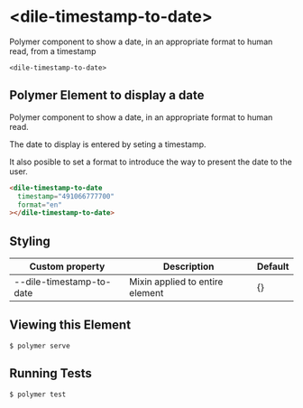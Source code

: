 # \<dile-timestamp-to-date\>

Polymer component to show a date, in an appropriate format to human read, from a timestamp

`<dile-timestamp-to-date>`

## Polymer Element to display a date

Polymer component to show a date, in an appropriate format to human read.

The date to display is entered by seting a timestamp.

It also posible to set a format to introduce the way to present the date to the user.

```html
<dile-timestamp-to-date
  timestamp="491066777700"
  format="en"
></dile-timestamp-to-date>
````

## Styling

Custom property | Description | Default
----------------|-------------|---------
--dile-timestamp-to-date | Mixin applied to entire element | {}

## Viewing this Element

```
$ polymer serve
```

## Running Tests

```
$ polymer test
```
